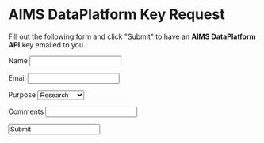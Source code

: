 AIMS DataPlatform Key Request
=============================

Fill out the following form and click "Submit" to have an __AIMS DataPlatform API__ key emailed to you.

<label>Name <input id="name" name="name" type="text"></label><br/>

<label>Email <input id="email" type="text" name="email"></label><br/>

<label> Purpose
    <select name="purpose" id="purpose">
        <option value="research">Research</option>
        <option value="education">Education</option>
        <option value="commercial">Commercial</option>
        <option value="general">General</option>
        <option value="other">Other</option>
    </select>
</label><br/>

<label>Comments <input id="comments" type="text" name="comments"></label><br/>

<input value="Submit" onclick="processRequest();"></br>

<p id="success" style="display: none;">Your request was submitted, please check your email.</p>
<p id="fail" style="display: none;">Your request was not submitted, please try again later or report an error to .....</p>

<script src="https://code.jquery.com/jquery-3.2.1.min.js"></script>
<script>

function processRequest() {
    var name = $("#name").val();
    var email = $("#email").val();
    var purpose = $("#purpose").val();
    var comments = $("#comments").val();
    var downloadUrl = "http://something/somewhere";    
    console.log(name, email, purpose, comments);
    
    $.ajax({
        url: "https://api.aims.gov.au/download/key",
        method: "POST",
        data:
            {
                "name": name,
                "email": email,
                "purpose": purpose,
                "comments": comments,
                "download-url": downloadUrl
            },
        success:
            function(result) {
                console.log("Success:", result);
                $("#keyRequest").hide();
                $("#success").show();
            },
        error:
            function(xhr,status,error) {
            }
         }
    );
}
</script>
